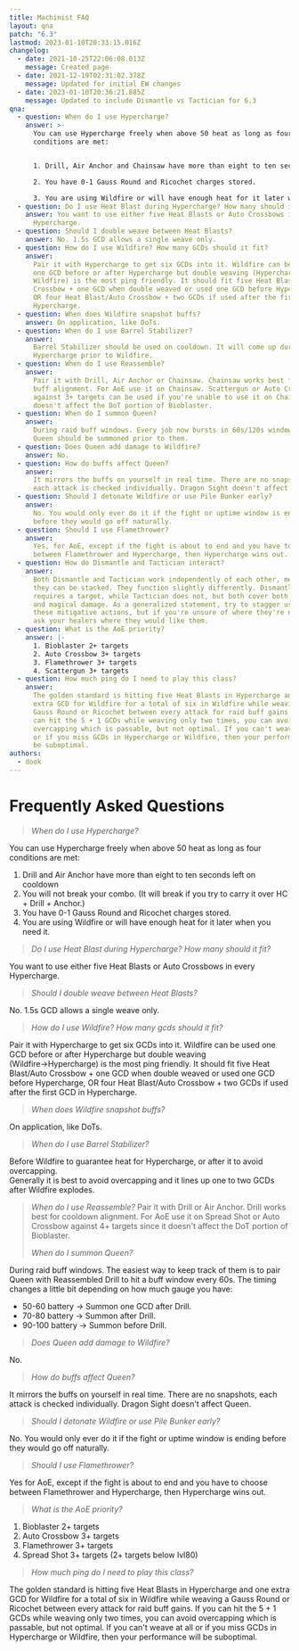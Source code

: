 ```yaml
---
title: Machinist FAQ
layout: qna
patch: "6.3"
lastmod: 2023-01-10T20:33:15.016Z
changelog:
  - date: 2021-10-25T22:06:08.013Z
    message: Created page
  - date: 2021-12-19T02:31:02.378Z
    message: Updated for initial EW changes
  - date: 2023-01-10T20:36:21.885Z
    message: Updated to include Dismantle vs Tactician for 6.3
qna:
  - question: When do I use Hypercharge?
    answer: >-
      You can use Hypercharge freely when above 50 heat as long as four
      conditions are met:


      1. Drill, Air Anchor and Chainsaw have more than eight to ten seconds left on cooldown.

      2. You have 0-1 Gauss Round and Ricochet charges stored.

      3. You are using Wildfire or will have enough heat for it later when you need it.
  - question: Do I use Heat Blast during Hypercharge? How many should it fit?
    answer: You want to use either five Heat Blasts or Auto Crossbows in every
      Hypercharge.
  - question: Should I double weave between Heat Blasts?
    answer: No. 1.5s GCD allows a single weave only.
  - question: How do I use Wildfire? How many GCDs should it fit?
    answer:
      Pair it with Hypercharge to get six GCDs into it. Wildfire can be used
      one GCD before or after Hypercharge but double weaving (Hypercharge→
      Wildfire) is the most ping friendly. It should fit five Heat Blast/Auto
      Crossbow + one GCD when double weaved or used one GCD before Hypercharge,
      OR four Heat Blast/Auto Crossbow + two GCDs if used after the first GCD in
      Hypercharge.
  - question: When does Wildfire snapshot buffs?
    answer: On application, like DoTs.
  - question: When do I use Barrel Stabilizer?
    answer:
      Barrel Stabilizer should be used on cooldown. It will come up during the
      Hypercharge prior to Wildfire.
  - question: When do I use Reassemble?
    answer:
      Pair it with Drill, Air Anchor or Chainsaw. Chainsaw works best for raid
      buff alignment. For AoE use it on Chainsaw. Scattergun or Auto Crossbow
      against 3+ targets can be used if you're unable to use it on Chainsaw. It
      doesn't affect the DoT portion of Bioblaster.
  - question: When do I summon Queen?
    answer:
      During raid buff windows. Every job now bursts in 60s/120s windows, and
      Queen should be summoned prior to them.
  - question: Does Queen add damage to Wildfire?
    answer: No.
  - question: How do buffs affect Queen?
    answer:
      It mirrors the buffs on yourself in real time. There are no snapshots,
      each attack is checked individually. Dragon Sight doesn't affect Queen.
  - question: Should I detonate Wildfire or use Pile Bunker early?
    answer:
      No. You would only ever do it if the fight or uptime window is ending
      before they would go off naturally.
  - question: Should I use Flamethrower?
    answer:
      Yes, for AoE, except if the fight is about to end and you have to choose
      between Flamethrower and Hypercharge, then Hypercharge wins out.
  - question: How do Dismantle and Tactician interact?
    answer:
      Both Dismantle and Tactician work independently of each other, meaning
      they can be stacked. They function slightly differently. Dismantle
      requires a target, while Tactician does not, but both cover both physical
      and magical damage. As a generalized statement, try to stagger usage of
      these mitigative actions, but if you're unsure of where they're needed,
      ask your healers where they would like them.
  - question: What is the AoE priority?
    answer: |-
      1. Bioblaster 2+ targets
      2. Auto Crossbow 3+ targets
      3. Flamethrower 3+ targets
      4. Scattergun 3+ targets
  - question: How much ping do I need to play this class?
    answer:
      The golden standard is hitting five Heat Blasts in Hypercharge and one
      extra GCD for Wildfire for a total of six in Wildfire while weaving a
      Gauss Round or Ricochet between every attack for raid buff gains. If you
      can hit the 5 + 1 GCDs while weaving only two times, you can avoid
      overcapping which is passable, but not optimal. If you can't weave at all
      or if you miss GCDs in Hypercharge or Wildfire, then your performance will
      be suboptimal.
authors:
  - dook
---
```


# Frequently Asked Questions

> _When do I use Hypercharge?_

You can use Hypercharge freely when above 50 heat as long as four conditions are met:

1. Drill and Air Anchor have more than eight to ten seconds left on cooldown
2. You will not break your combo. (It will break if you try to carry it over HC + Drill + Anchor.)
3. You have 0-1 Gauss Round and Ricochet charges stored.
4. You are using Wildfire or will have enough heat for it later when you need it.

> _Do I use Heat Blast during Hypercharge? How many should it fit?_

You want to use either five Heat Blasts or Auto Crossbows in every Hypercharge.

> _Should I double weave between Heat Blasts?_

No. 1.5s GCD allows a single weave only.

> _How do I use Wildfire? How many gcds should it fit?_

Pair it with Hypercharge to get six GCDs into it. Wildfire can be used one GCD before or after Hypercharge but double weaving (Wildfire→Hypercharge) is the most ping friendly. It should fit five Heat Blast/Auto Crossbow + one GCD when double weaved or used one GCD before Hypercharge, OR four Heat Blast/Auto Crossbow + two GCDs if used after the first GCD in Hypercharge.

> _When does Wildfire snapshot buffs?_

On application, like DoTs.

> _When do I use Barrel Stabilizer?_

Before Wildfire to guarantee heat for Hypercharge, or after it to avoid overcapping.\
Generally it is best to avoid overcapping and it lines up one to two GCDs after Wildfire explodes.

> _When do I use Reassemble?_
> Pair it with Drill or Air Anchor. Drill works best for cooldown alignment. For AoE use it on Spread Shot or Auto Crossbow against 4+ targets since it doesn't affect the DoT portion of Bioblaster.
>
> _When do I summon Queen?_

During raid buff windows. The easiest way to keep track of them is to pair Queen with Reassembled Drill to hit a buff window every 60s. The timing changes a little bit depending on how much gauge you have:

- 50-60 battery → Summon one GCD after Drill.
- 70-80 battery → Summon after Drill.
- 90-100 battery → Summon before Drill.

> _Does Queen add damage to Wildfire?_

No.

> _How do buffs affect Queen?_

It mirrors the buffs on yourself in real time. There are no snapshots, each attack is checked individually. Dragon Sight doesn't affect Queen.

> _Should I detonate Wildfire or use Pile Bunker early?_

No. You would only ever do it if the fight or uptime window is ending before they would go off naturally.

> _Should I use Flamethrower?_

Yes for AoE, except if the fight is about to end and you have to choose between Flamethrower and Hypercharge, then Hypercharge wins out.

> _What is the AoE priority?_

1. Bioblaster 2+ targets
2. Auto Crossbow 3+ targets
3. Flamethrower 3+ targets
4. Spread Shot 3+ targets (2+ targets below lvl80)

> _How much ping do I need to play this class?_

The golden standard is hitting five Heat Blasts in Hypercharge and one extra GCD for Wildfire for a total of six in Wildfire while weaving a Gauss Round or Ricochet between every attack for raid buff gains. If you can hit the 5 + 1 GCDs while weaving only two times, you can avoid overcapping which is passable, but not optimal. If you can't weave at all or if you miss GCDs in Hypercharge or Wildfire, then your performance will be suboptimal.
